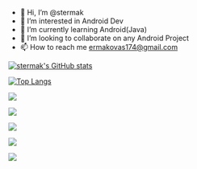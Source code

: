 - 👋 Hi, I’m @stermak
- 👀 I’m interested in Android Dev
- 🌱 I’m currently learning Android(Java)
- 💞️ I’m looking to collaborate on any Android Project
- 📫 How to reach me ermakovas174@gmail.com


[![stermak's GitHub stats](https://github-readme-stats.vercel.app/api?username=stermak)](https://github.com/stermak/github-readme-stats)


[![Top Langs](https://github-readme-stats.vercel.app/api/top-langs/?username=stermak&layout=compact)](https://github.com/stermak/github-readme-stats)


![](https://github-profile-summary-cards.vercel.app/api/cards/profile-details?username=stermak&theme=solarized_dark)

![](https://github-profile-summary-cards.vercel.app/api/cards/most-commit-language?username=stermak&theme=solarized_dark)

![](https://github-profile-summary-cards.vercel.app/api/cards/repos-per-language?username=stermak&theme=solarized_dark)

![](https://github-profile-summary-cards.vercel.app/api/cards/stats?username=stermak&theme=solarized_dark)

![](https://github-profile-summary-cards.vercel.app/api/cards/productive-time?username=stermak&theme=solarized_dark)
